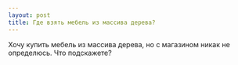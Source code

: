 ```yaml
---
layout: post 
title: Где взять мебель из массива дерева? 
--- 
```

Хочу купить мебель из массива дерева, но с магазином никак не определюсь. Что подскажете?